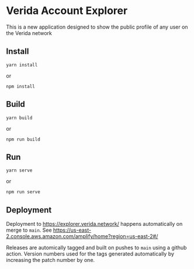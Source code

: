 # Verida Account Explorer

This is a new application designed to show the public profile of any user on the Verida network

## Install

```
yarn install
```
or
```
npm install
```

## Build

```
yarn build
```
or

```
npm run build
```


## Run

```
yarn serve
```
or 
```
npm run serve
```


## Deployment

Deployment to https://explorer.verida.network/ happens automatically on merge to `main`. See https://us-east-2.console.aws.amazon.com/amplify/home?region=us-east-2#/

Releases are automically tagged and built on pushes to `main` using a github action. Version numbers used for the tags generated automatically by increasing the patch number by one.
